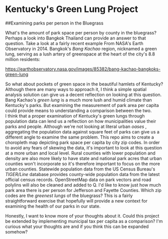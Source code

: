 # Kentucky's Green Lung Project

##Examining parks per person in the Bluegrass

What's the amount of park space per person by county in the bluegrass? Perhaps a look into Bangkok Thailand can provide an answer to that question. Take a look at a fairly recent example From NASA's Earth Observatory in 2014. Bangkok's <i> Bang Kachao </i> region, nicknamed a green lung, serving as a lush artery of greenspace at the heart of the city's 8.8 million residents: 
  
  https://earthobservatory.nasa.gov/images/85382/bang-kachao-bangkoks-green-lung 
  
 So what about pockets of green space in the beautiful hamlets of Kentucky? Although there are many ways to approach it, I think a simple spatial analysis solution can give us a decent reflection on looking at this question. Bang Kachao's <i>green lung</i> is a much more lush and humid climate than Kentucky's parks. But examining the measurement of park area per capita could provide means to understanding a comparison between the two.   
  I think that a proper examination of Kentucky's green lungs through population data can lend us a reflection on how municipalities value their parks and people. Although we're not looking at literal urban <i> oases </i>, aggregating the population data against square feet of parks can give us a different angle to examine the same problem. This repo aims to create a choropleth map depicting park space per capita by city zip codes. In order to avoid any fears of skewing the data, it's important to look at this question at a more urban and local level. Rural counties with lower population and density are also more likely to have  state and national park acres that urban counties won't incorporate so it's therefore important to focus on the more urban counties. Statewide population data from the US Census Bureau's <i>TIGER/Line</i> database provides county-wide population data from the latest official census records. OpenStreetMap data on park vectors and road polylins will also be cleaned and added to Q. I'd like to know just how much park area there is per person for Jefferson and Fayette Counties. Which zip codes are the <i> greenest lungs</i> of the bluegrass? This is a fairly straightforward exercise that hopefully will provide a new context for examining the health of our parks in our state. 
  
Honestly, I want to know more of your thoughts about it. Could this project be extended by implementing municipal tax per capita as a comparison? I'm curious what your thoughts are and if you think this can be expanded somehow? 
  

